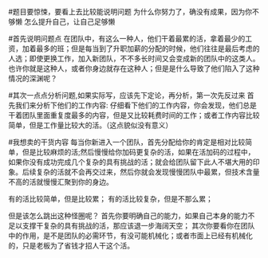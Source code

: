 #题目要惊悚，要看上去比较能说明问题
为什么你努力了，确没有成果，因为你不够懒
怎么提升自己，让自己足够懒
 
 
#首先说明问题点
在团队中，有这么一种人，他们干着最累的活，拿着最少的工资，加着最多的班；但是每当到了升职加薪的分配的时候，他们往往是最后考虑的人选；即使更换工作，加入新团队，不不多长时间又会变成新的团队中的这类人。
也许你就是这种人，或者你身边就存在这种人；但是是什么导致了他们陷入了这种情况的深渊呢？
 
#其次一点点分析问题,如果实际写，应该先下定论，再分析，第一次先反过来
首先我们来分析下他们的工作内容:
仔细看下他们的工作内容，你会发现，他们总是干着团队里面重复度最多的内容，但是又比较耗费时间的工作；或者工作内容比较简单，但是工作量比较大的活。（这点貌似没有意义）
 
#我想卖的干货内容
每当你新进入一个团队，首先分配给你的肯定是相对比较简单，但是比较麻烦的活;然后慢慢给你加码更复杂的活，如果在活加码的过程中，如果你没有成功完成几个复杂的具有挑战的活；就会给团队留下此人不堪大用的印象。后续复杂的活就不会再交过来，然后你就会发现慢慢团队中最累，但技术含量不高的活就慢慢汇聚到你的身边。
 
有的活比较简单，但是比较累；
有的活比较复杂，但是不那么累；
 
但是该怎么跳出这种怪圈呢？
首先你要明确自己的能力，如果自己本身的能力不足以支撑干复杂的具有挑战的活，那应该退一步海阔天空；
其次你要看你在团队中的作用，是不是团队的必需环节，有没可能机械化；或者市面上已经有机械化的，只是老板为了省钱才招人干这个活。
